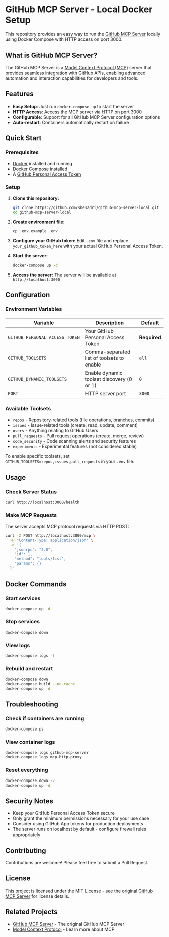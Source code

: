 # GitHub MCP Server - Local Docker Setup

This repository provides an easy way to run the [GitHub MCP Server](https://github.com/github/github-mcp-server) locally using Docker Compose with HTTP access on port 3000.

## What is GitHub MCP Server?

The GitHub MCP Server is a [Model Context Protocol (MCP)](https://modelcontextprotocol.io/introduction) server that provides seamless integration with GitHub APIs, enabling advanced automation and interaction capabilities for developers and tools.

## Features

- **Easy Setup**: Just run `docker-compose up` to start the server
- **HTTP Access**: Access the MCP server via HTTP on port 3000
- **Configurable**: Support for all GitHub MCP Server configuration options
- **Auto-restart**: Containers automatically restart on failure

## Quick Start

### Prerequisites

- [Docker](https://www.docker.com/) installed and running
- [Docker Compose](https://docs.docker.com/compose/) installed
- A [GitHub Personal Access Token](https://github.com/settings/personal-access-tokens/new)

### Setup

1. **Clone this repository:**
   ```bash
   git clone https://github.com/shesadri/github-mcp-server-local.git
   cd github-mcp-server-local
   ```

2. **Create environment file:**
   ```bash
   cp .env.example .env
   ```

3. **Configure your GitHub token:**
   Edit `.env` file and replace `your_github_token_here` with your actual GitHub Personal Access Token.

4. **Start the server:**
   ```bash
   docker-compose up -d
   ```

5. **Access the server:**
   The server will be available at `http://localhost:3000`

## Configuration

### Environment Variables

| Variable | Description | Default |
|----------|-------------|---------|
| `GITHUB_PERSONAL_ACCESS_TOKEN` | Your GitHub Personal Access Token | **Required** |
| `GITHUB_TOOLSETS` | Comma-separated list of toolsets to enable | `all` |
| `GITHUB_DYNAMIC_TOOLSETS` | Enable dynamic toolset discovery (0 or 1) | `0` |
| `PORT` | HTTP server port | `3000` |

### Available Toolsets

- `repos` - Repository-related tools (file operations, branches, commits)
- `issues` - Issue-related tools (create, read, update, comment)
- `users` - Anything relating to GitHub Users
- `pull_requests` - Pull request operations (create, merge, review)
- `code_security` - Code scanning alerts and security features
- `experiments` - Experimental features (not considered stable)

To enable specific toolsets, set `GITHUB_TOOLSETS=repos,issues,pull_requests` in your `.env` file.

## Usage

### Check Server Status

```bash
curl http://localhost:3000/health
```

### Make MCP Requests

The server accepts MCP protocol requests via HTTP POST:

```bash
curl -X POST http://localhost:3000/mcp \
  -H "Content-Type: application/json" \
  -d '{
    "jsonrpc": "2.0",
    "id": 1,
    "method": "tools/list",
    "params": {}
  }'
```

## Docker Commands

### Start services
```bash
docker-compose up -d
```

### Stop services
```bash
docker-compose down
```

### View logs
```bash
docker-compose logs -f
```

### Rebuild and restart
```bash
docker-compose down
docker-compose build --no-cache
docker-compose up -d
```

## Troubleshooting

### Check if containers are running
```bash
docker-compose ps
```

### View container logs
```bash
docker-compose logs github-mcp-server
docker-compose logs mcp-http-proxy
```

### Reset everything
```bash
docker-compose down -v
docker-compose up -d
```

## Security Notes

- Keep your GitHub Personal Access Token secure
- Only grant the minimum permissions necessary for your use case
- Consider using GitHub App tokens for production deployments
- The server runs on localhost by default - configure firewall rules appropriately

## Contributing

Contributions are welcome! Please feel free to submit a Pull Request.

## License

This project is licensed under the MIT License - see the original [GitHub MCP Server](https://github.com/github/github-mcp-server) for license details.

## Related Projects

- [GitHub MCP Server](https://github.com/github/github-mcp-server) - The original GitHub MCP Server
- [Model Context Protocol](https://modelcontextprotocol.io/) - Learn more about MCP
